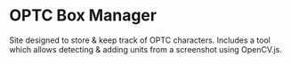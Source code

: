 # OPTC Box Manager

Site designed to store & keep track of OPTC characters.
Includes a tool which allows detecting & adding units from a screenshot using OpenCV.js.
